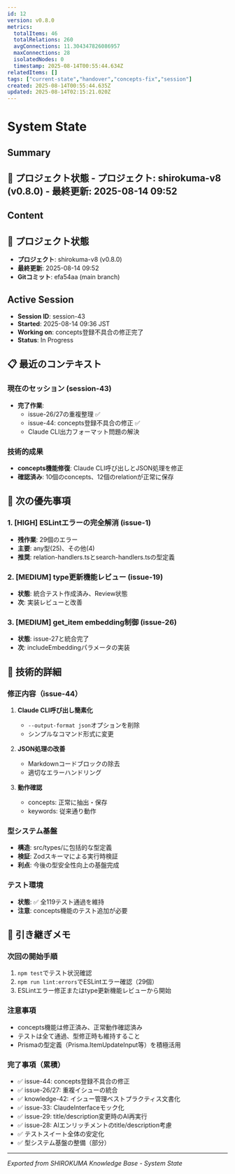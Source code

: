 ```yaml
---
id: 12
version: v0.8.0
metrics:
  totalItems: 46
  totalRelations: 260
  avgConnections: 11.304347826086957
  maxConnections: 28
  isolatedNodes: 0
  timestamp: 2025-08-14T00:55:44.634Z
relatedItems: []
tags: ["current-state","handover","concepts-fix","session"]
created: 2025-08-14T00:55:44.635Z
updated: 2025-08-14T02:15:21.020Z
---
```


# System State

## Summary

## 📍 プロジェクト状態 - **プロジェクト**: shirokuma-v8 (v0.8.0) - **最終更新**: 2025-08-14 09:52

## Content

## 📍 プロジェクト状態
- **プロジェクト**: shirokuma-v8 (v0.8.0)
- **最終更新**: 2025-08-14 09:52
- **Gitコミット**: efa54aa (main branch)

## Active Session
- **Session ID**: session-43
- **Started**: 2025-08-14 09:36 JST
- **Working on**: concepts登録不具合の修正完了
- **Status**: In Progress

## 📋 最近のコンテキスト

### 現在のセッション (session-43)
- **完了作業**:
  - issue-26/27の重複整理 ✅
  - issue-44: concepts登録不具合の修正 ✅
  - Claude CLI出力フォーマット問題の解決

### 技術的成果
- **concepts機能修復**: Claude CLI呼び出しとJSON処理を修正
- **確認済み**: 10個のconcepts、12個のrelationが正常に保存

## 🎯 次の優先事項

### 1. [HIGH] ESLintエラーの完全解消 (issue-1)
- **残作業**: 29個のエラー
- **主要**: any型(25)、その他(4)
- **推奨**: relation-handlers.tsとsearch-handlers.tsの型定義

### 2. [MEDIUM] type更新機能レビュー (issue-19)
- **状態**: 統合テスト作成済み、Review状態
- **次**: 実装レビューと改善

### 3. [MEDIUM] get_item embedding制御 (issue-26)
- **状態**: issue-27と統合完了
- **次**: includeEmbeddingパラメータの実装

## 🔧 技術的詳細

### 修正内容（issue-44）
1. **Claude CLI呼び出し簡素化**
   - `--output-format json`オプションを削除
   - シンプルなコマンド形式に変更

2. **JSON処理の改善**
   - Markdownコードブロックの除去
   - 適切なエラーハンドリング

3. **動作確認**
   - concepts: 正常に抽出・保存
   - keywords: 従来通り動作

### 型システム基盤
- **構造**: src/types/に包括的な型定義
- **検証**: Zodスキーマによる実行時検証
- **利点**: 今後の型安全性向上の基盤完成

### テスト環境
- **状態**: ✅ 全119テスト通過を維持
- **注意**: concepts機能のテスト追加が必要

## 📝 引き継ぎメモ

### 次回の開始手順
1. `npm test`でテスト状況確認
2. `npm run lint:errors`でESLintエラー確認（29個）
3. ESLintエラー修正またはtype更新機能レビューから開始

### 注意事項
- concepts機能は修正済み、正常動作確認済み
- テストは全て通過、型修正時も維持すること
- Prismaの型定義（Prisma.ItemUpdateInput等）を積極活用

### 完了事項（累積）
- ✅ issue-44: concepts登録不具合の修正
- ✅ issue-26/27: 重複イシューの統合
- ✅ knowledge-42: イシュー管理ベストプラクティス文書化
- ✅ issue-33: ClaudeInterfaceモック化
- ✅ issue-29: title/description変更時のAI再実行
- ✅ issue-28: AIエンリッチメントのtitle/description考慮
- ✅ テストスイート全体の安定化
- ✅ 型システム基盤の整備（部分）

---
*Exported from SHIROKUMA Knowledge Base - System State*
